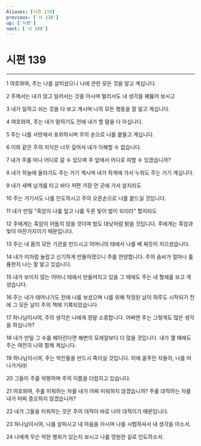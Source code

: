 ```yaml
---
Aliases: [시편 139]
previous: ['시 138']
up: ['시편']
next: ['시 140']
---
```

# 시편 139

***


1 여호와여, 주는 나를 살피셨으니 나에 관한 모든 것을 알고 계십니다. 

2 주께서는 내가 앉고 일어서는 것을 아시며 멀리서도 내 생각을 꿰뚫어 보시고 

3 내가 일하고 쉬는 것을 다 보고 계시며 나의 모든 행동을 잘 알고 계십니다. 

4 여호와여, 주는 내가 말하기도 전에 내가 할 말을 다 아십니다. 

5 주는 나를 사방에서 포위하시며 주의 손으로 나를 붙들고 계십니다. 

6 이와 같은 주의 지식은 너무 깊어서 내가 이해할 수 없습니다. 

7 내가 주를 떠나 어디로 갈 수 있으며 주 앞에서 어디로 피할 수 있겠습니까? 

8 내가 하늘에 올라가도 주는 거기 계시며 내가 하계에 가서 누워도 주는 거기 계십니다. 

9 내가 새벽 날개를 타고 바다 저편 가장 먼 곳에 가서 살지라도 

10 주는 거기서도 나를 인도하시고 주의 오른손으로 나를 붙드실 것입니다. 

11 내가 만일 "흑암이 나를 덮고 나를 두른 빛이 밤이 되리라" 할지라도 

12 주에게는 흑암이 어둡지 않을 것이며 밤도 대낮처럼 밝을 것입니다. 주에게는 흑암과 빛이 마찬가지이기 때문입니다. 

13 주는 내 몸의 모든 기관을 만드시고 어머니의 태에서 나를 베 짜듯이 지으셨습니다. 

14 내가 이처럼 놀랍고 신기하게 만들어졌으니 주를 찬양합니다. 주의 솜씨가 얼마나 훌륭한지 나는 잘 알고 있습니다. 

15 내가 보이지 않는 어머니 태에서 만들어지고 있을 그 때에도 주는 내 형체를 보고 계셨습니다. 

16 주는 내가 태어나기도 전에 나를 보셨으며 나를 위해 작정된 날이 하루도 시작되기 전에 그 모든 날이 주의 책에 기록되었습니다. 

17 하나님이시여, 주의 생각은 나에게 정말 소중합니다. 어쩌면 주는 그렇게도 많은 생각을 하십니까? 

18 내가 만일 그 수를 헤아린다면 해변의 모래알보다 더 많을 것입니다. 내가 깰 때에도 주는 여전히 나와 함께 계십니다. 

19 하나님이시여, 주는 악인들을 반드시 죽이실 것입니다. 피에 굶주린 자들아, 나를 떠나가거라! 

20 그들이 주를 악평하며 주의 이름을 더럽히고 있습니다. 

21 여호와여, 주를 미워하는 자를 내가 어찌 미워하지 않겠습니까? 주를 대적하는 자를 내가 어찌 증오하지 않겠습니까? 

22 내가 그들을 미워하는 것은 주의 대적이 바로 나의 대적이기 때문입니다. 

23 하나님이시여, 나를 살피시고 내 마음을 아시며 나를 시험하셔서 내 생각을 아소서. 

24 나에게 무슨 악한 행위가 있는지 보시고 나를 영원한 길로 인도하소서.
